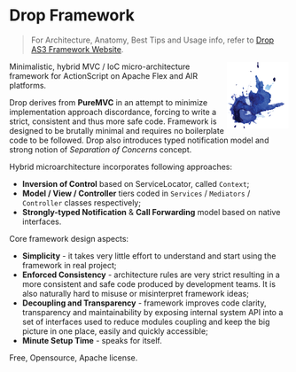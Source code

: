 # Drop Framework

> For Architecture, Anatomy, Best Tips and Usage info, refer to [Drop AS3 Framework Website](http://jdanilov.github.io/drop/).

<img src="/docs/logo.png" align="right"></img>
Minimalistic, hybrid MVC / IoC micro-architecture framework for ActionScript on Apache Flex and AIR platforms.

Drop derives from **PureMVC** in an attempt to minimize implementation approach discordance, forcing to write a strict, consistent and thus more safe code. Framework is designed to be brutally minimal and requires no boilerplate code to be followed. Drop also introduces typed notification model and strong notion of *Separation of Concerns* concept.

Hybrid microarchitecture incorporates following approaches:
* **Inversion of Control** based on ServiceLocator, called `Context`;
* **Model / View / Controller** tiers coded in `Services` / `Mediators` / `Controller` classes respectively;
* **Strongly-typed Notification** & **Call Forwarding** model based on native interfaces.

Core framework design aspects:
* **Simplicity** - it takes very little effort to understand and start using the framework in real project;
* **Enforced Consistency** - architecture rules are very strict resulting in a more consistent and safe code produced by development teams. It is also naturally hard to misuse or misinterpret framework ideas;
* **Decoupling and Transparency** - framework improves code clarity, transparency and maintainability by exposing internal system API into a set of interfaces used to reduce modules coupling and keep the big picture in one place, easily and quickly accessible;
* **Minute Setup Time** - speaks for itself.

Free, Opensource, Apache license.
